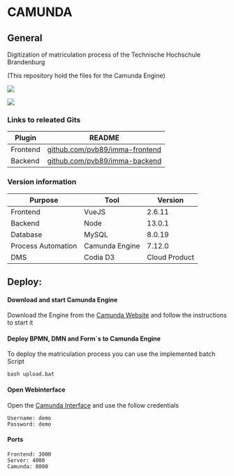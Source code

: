 # CAMUNDA

## General

Digitization of matriculation process of the Technische Hochschule Brandenburg

(This repository hold the files for the Camunda Engine)

![](https://i.ibb.co/qdZgG3S/Architektur.jpg)

![](https://i.ibb.co/xfNzQcG/Immatrikulationsprozess.jpg)
 
### Links to releated Gits

| Plugin | README |
| ------ | ------ |
| Frontend | [github.com/pvb89/imma-frontend][frontend] |
| Backend | [github.com/pvb89/imma-backend][backend] |

### Version information
| Purpose | Tool  | Version |
| ------ | ------ | ------ |
| Frontend | VueJS | 2.6.11 |
| Backend | Node | 13.0.1 |
| Database | MySQL | 8.0.19 |
| Process Automation | Camunda Engine | 7.12.0 |
| DMS | Codia D3 | Cloud Product |

## Deploy:

#### Download and start Camunda Engine

Download the Engine from the [Camunda Website][camundaDownload] and follow the instructions to start it

#### Deploy BPMN, DMN and Form´s to Camunda Engine
To deploy the matriculation process you can use the implemented batch Script
```
bash upload.bat
```

#### Open Webinterface
Open the [Camunda Interface][camundaLogin] and use the follow credentials
```
Username: demo
Password: demo
```

#### Ports
```
Frontend: 3000
Server: 4000
Camunda: 8080
```

 [frontend]: <https://www.github.com/pvb89/imma-frontend>
 [backend]: <https://www.github.com/pvb89/imma-backend>
 [camundaLogin]: <http://localhost:8080/camunda-welcome/index.html>
 [camundaDownload]: <https://camunda.com/download/>
